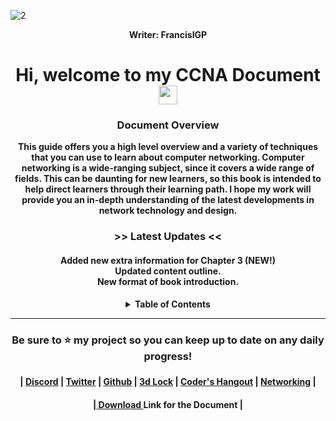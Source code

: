 ![2](https://user-images.githubusercontent.com/75497349/117136465-fc29b680-adda-11eb-9ee5-e4e241bdf9ed.JPG)

<p align="center"><b>Writer:<b/> FrancisIGP</p>

<h1 align="center">Hi, welcome to my CCNA Document <img width="30" src="https://emojis.slackmojis.com/emojis/images/1593555389/9579/blob_excited.gif?1593555389" alt="party blob" /> </h1>

<h3 align="center">Document Overview</h3>

<p align="center"><span class='notbold'>
This guide offers you a high level overview and a variety of techniques that you can use to learn about computer networking. Computer networking is a wide-ranging subject, since it covers a wide range of fields. This can be daunting for new learners, so this book is intended to help direct learners through their learning path. I hope my work will provide you an in-depth understanding of the latest developments in network technology and design.</span></p>


<h3 align="center">>> Latest Updates <<</h3>
 
<h4 align="center">
Added new extra information for Chapter 3 (NEW!) </br>
Updated content outline. </br>
New format of book introduction. </br>
</h4>

<details align="center">
  <summary>Table of Contents</summary>
  </br>
  
```
CHAPTER 1 (Network Foundation)	9
Initial idea About Networks	9
Fundamental Overview of Networks	9
Intermediary devices	10
Reliable Network	11
Types of Networks	14
3 Tier Architectural Model Overview	15
2 Tier Architectural Model Overview	16
Types of network topology	16
CHAPTER 2 (TCP/IP Model)	20
TCP/IP Networking Model	20
TCP/IP Application Layer	21
HTTP Overview	22
Simple HTTP logic	22
Additional Information (HTTP)	23
TCP/IP Transport Layer	24
Transmission Control Protocol	24
TCP Flags	24
Connection-Oriented Communication	25
Three-Way Handshake	25
Flow Control	26
TCP Error Detection/Recovery	28
Same-layer and Adjacent-layer Interactions	29
TCP Header	29
4 Way Handshake	30
User Datagram Protocol	31
TCP/IP Network Layer	32
Characteristics of IP	33
IPv4 Overview	33
Limitations of IPv4	35
IPv6 Overview	35
Routing basic overview	37
Network Layer Summary	39
Data link layer	39
Transmission methods	41
Physical Layer Overview	41
Physical Layer Summary	42
Benefits of a network model	42
Chapter Summary	42
CHAPTER 3 (Ethernet Introduction)	44
Ethernet Introduction	44
Types of Ethernet LANs	44
Copper Cabling	45
Types of Copper Cables	46
Unshielded Twisted-Pair (UTP)	46
UTP Cabling Standards	47
```  
### NOTE: The following contents may not be updated. 
</details>


---

<h3 align="center">Be sure to ⭐ my project so you can keep up to date on any daily progress!<h3/>   
  
<h4 align="center">| <a href="https://discordapp.com/users/448500121605505035/">Discord</a> | <a href="https://twitter.com/Francis_IGP">Twitter</a> | <a href="https://github.com/FrancisIGP/">Github</a> | <a href="https://discord.gg/G563YXspQf">3d Lock</a> | <a href="https://discord.gg/sc8n9p8w6E">Coder's Hangout</a> | <a href="https://discord.com/invite/VMSh7qY">Networking</a> |</h4>

<h4 align="center">|<a href="https://github.com/FrancisIGP/CCNA-Document/blob/main/1CCNA-Document(Draft)%20-%20Draft.pdf"> Download </a> Link for the Document |</h4>
